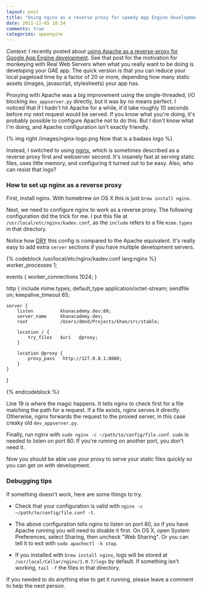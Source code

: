 ```yaml
---
layout: post
title: "Using nginx as a reverse proxy for speedy App Engine development"
date: 2011-12-05 18:24
comments: true
categories: appengine
---
```


*Context:* I recently posted about [using Apache as a reverse-proxy for Google App Engine development](/blog/2011/11/15/speed-up-your-app-engine-dev-server-with-an-apache-reverse-proxy). See that post for the motivation for monkeying with Real Web Servers when what you really want to be doing is developing your GAE app. The quick version is that you can reduce your local pageload time by a factor of 20 or more, depending how many static assets (images, javascript, stylesheets) your app has.

Proxying with Apache was a big improvement using the single-threaded, I/O blocking `dev_appserver.py` directly, but it was by no means perfect. I noticed that if I hadn't hit Apache for a while, it'd take roughly 10 seconds before my next request would be served. If you know what you're doing, it's probably possible to configure Apache not to do this. But I don't know what I'm doing, and Apache configuration isn't exactly friendly.

{% img right /images/nginx-logo.png Now that is a badass logo %}

Instead, I switched to using [nginx](http://wiki.nginx.org/Main), which is sometimes described as a reverse proxy first and webserver second. It's insanely fast at serving static files, uses little memory, and configuring it turned out to be easy. Also, who can resist that logo?

### How to set up nginx as a reverse proxy

First, install nginx. With homebrew on OS X this is just `brew install nginx`.

Next, we need to configure nginx to work as a reverse proxy. The following configuration did the trick for me. I put this file at `/usr/local/etc/nginx/kadev.conf`, as the `include` refers to a file `mime.types` in that directory.

Notice how [DRY](http://c2.com/cgi/wiki?DontRepeatYourself) this config is compared to the Apache equivalent. It's really easy to add extra `server` sections if you have multiple development servers.

{% codeblock /usr/local/etc/nginx/kadev.conf lang:nginx %}
worker_processes        1;

events {
    worker_connections  1024;
}

http {
    include             mime.types;
    default_type        application/octet-stream;
    sendfile            on;
    keepalive_timeout   65;

    server {
        listen          khanacademy.dev:80;
        server_name     khanacademy.dev;
        root            /Users/dmnd/Projects/khan/src/stable;

        location / {
            try_files   $uri   @proxy;
        }

        location @proxy {
            proxy_pass   http://127.0.0.1:8080;
        }
    }
}

{% endcodeblock %}

Line 19 is where the magic happens. It tells nginx to check first for a file matching the path for a request. If a file exists, nginx serves it directly. Otherwise, nginx forwards the request to the proxied server, in this case creaky old `dev_appserver.py`.

Finally, run nginx with `sudo nginx -c ~/path/to/config/file.conf`. `sudo` is needed to listen on port 80. If you're running on another port, you don't need it.

Now you should be able use your proxy to serve your static files quickly so you can get on with development.

### Debugging tips

If something doesn't work, here are some things to try.

* Check that your configuration is valid with `nginx -c ~/path/to/config/file.conf -t`.

* The above configuration tells nginx to listen on port 80, so if you have Apache running you will need to disable it first. On OS X, open System Preferences, select Sharing, then uncheck "Web Sharing". Or you can tell it to exit with `sudo apachectl -k stop`.

* If you installed with `brew install nginx`, logs will be stored at `/usr/local/Cellar/nginx/1.0.7/logs` by default. If something isn't working, `tail -f` the files in that directory.

If you needed to do anything else to get it running, please leave a comment to help the next person.
